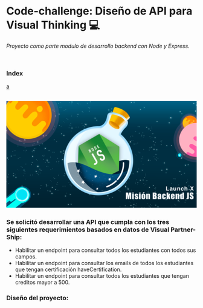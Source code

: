 # Code-challenge: Diseño de API para Visual Thinking 💻

*Proyecto como parte modulo de desarrollo backend con Node y Express.*

<br>

### Index
[a](se-solicito-desarrollar-una-api-que-cumpla-con-los-tres-siguientes-requerimientos-basados-en-datos-de-visual-partner-ship)

![](./lib/assets/cover.png)
---
### Se solicitó desarrollar una API que cumpla con los tres siguientes requerimientos basados en datos de **Visual Partner-Ship**:

* Habilitar un endpoint para consultar todos los estudiantes con todos sus campos.
* Habilitar un endpoint para consultar los emails de todos los estudiantes que tengan certificación haveCertification.
* Habilitar un endpoint para consultar todos los estudiantes que tengan creditos mayor a 500.

### Diseño del proyecto:
